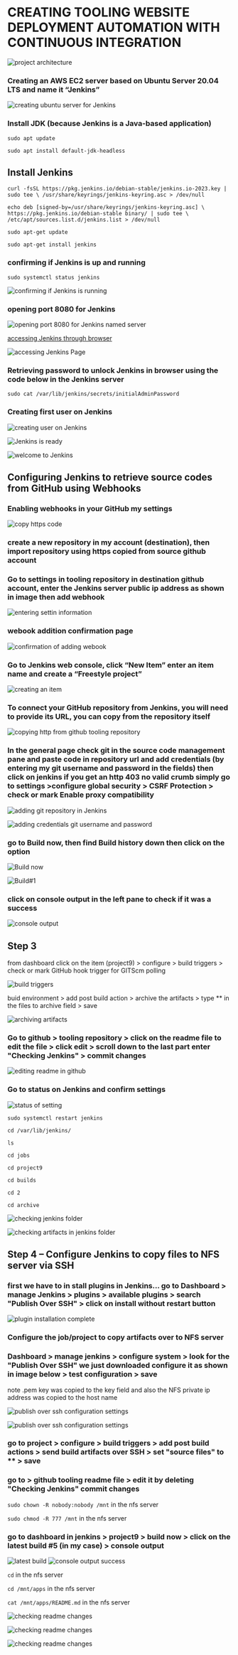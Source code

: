# CREATING TOOLING WEBSITE DEPLOYMENT AUTOMATION WITH CONTINUOUS INTEGRATION

![project architecture](./images_9/Architecture_end_goal%20_of_project.png)

### Creating an AWS EC2 server based on Ubuntu Server 20.04 LTS and name it “Jenkins”

![creating ubuntu server for Jenkins](./images_9/Ubuntu_20.04_LVM_EC2_instance_for_Jenkins.png)

### Install JDK (because Jenkins is a Java-based application)

`sudo apt update`

`sudo apt install default-jdk-headless`

## Install Jenkins

`curl -fsSL https://pkg.jenkins.io/debian-stable/jenkins.io-2023.key | sudo tee \
  /usr/share/keyrings/jenkins-keyring.asc > /dev/null`

`echo deb [signed-by=/usr/share/keyrings/jenkins-keyring.asc] \
  https://pkg.jenkins.io/debian-stable binary/ | sudo tee \
  /etc/apt/sources.list.d/jenkins.list > /dev/null`

`sudo apt-get update`

`sudo apt-get install jenkins`

### confirming if Jenkins is up and running

`sudo systemctl status jenkins`

![confirming if Jenkins is running](./images_9/confirming_if_Jenkins_is_up_and_running.png)

### opening port 8080 for Jenkins

![opening port 8080 for Jenkins named server](./images_9/adding_port_8080_to_security_group.png)

[accessing Jenkins through browser](http://<Jenkins-Server-Public-IP-Address-or-Public-DNS-Name>:8080)

![accessing Jenkins Page](./images_9/access_jenkins_key_in_password.png)

### Retrieving password to unlock Jenkins in browser using the code below in the Jenkins server

`sudo cat /var/lib/jenkins/secrets/initialAdminPassword`

### Creating first user on Jenkins

![creating user on Jenkins](./images_9/creating_first_user_on_jenkins.png)

![Jenkins is ready](./images_9/Jenkins_is_ready.png)

![welcome to Jenkins](./images_9/welcome_to_Jenkins.png)

## Configuring Jenkins to retrieve source codes from GitHub using Webhooks

### Enabling webhooks in your GitHub my settings

![copy https code](./images_9/copy_https_code_from_source.png)

### create a new repository in my account (destination), then import repository using https copied from source github account

### Go to settings in tooling repository in destination github account, enter the Jenkins server public ip address as shown in image then add webhook

![entering settin information](./images_9/adding_webhook_from_setting.png)

### webook addition confirmation page

![confirmation of adding webook](./images_9/webook_added.png)

###  Go to Jenkins web console, click “New Item” enter an item name and create a “Freestyle project”

![creating an item](./images_9/creating_an_item_on_jenkins.png)

### To connect your GitHub repository from Jenkins, you will need to provide its URL, you can copy from the repository itself

![copying http from github tooling repository](./images_9/copy_http_url_from_github_tooling_for_Jenkins.png)

### In the general page check git in the source code management pane and paste code in repository url and add credentials (by entering my git username and password in the fields) then click on jenkins  if you get an http 403 no valid crumb simply go to settings >configure global security > CSRF Protection > check or mark Enable proxy compatibility

![adding git repository in Jenkins](./images_9/adding_github_repository_in_Jenkins.png)

![adding credentials git username and password](./images_9/adding_username_and_password_of_git_to_jenkins.png)


### go to Build now, then find Build history down then click on the option 

![Build now](./images_9/Build_Now.png)

![Build#1](./images_9/Build%231.png)

### click on console output in the left pane to check if it was a success

![console output](./images_9/console_output.png)

## Step 3

from dashboard click on the item (project9) > configure > build triggers > check or mark GitHub hook trigger for GITScm polling

![build triggers](./images_9/Build_triggers.png)

buid environment > add post build action > archive the artifacts > type ** in the files to archive field > save

![archiving artifacts](./images_9/archiving_artifacts.png)

### Go to github > tooling repository > click on the readme file to edit the file > click edit > scroll down to the last part enter "Checking Jenkins" > commit changes

![editing readme in github](./images_9/editing_readme_in%20_github.png)

### Go to status on Jenkins and confirm settings

![status of setting](./images_9/status_of_successful_artifacts.png)

`sudo systemctl restart jenkins`

`cd /var/lib/jenkins/`

`ls`

`cd jobs`

`cd project9`

`cd builds`

`cd 2`

`cd archive`

![checking jenkins folder](./images_9/checking_Jenkins_%20Folder.png)

![checking artifacts in jenkins folder](./images_9/checking_artifacts_in%20Jenkins_folder.png)

## Step 4 – Configure Jenkins to copy files to NFS server via SSH

### first we have to in stall plugins in Jenkins... go to Dashboard > manage Jenkins > plugins > available plugins > search "Publish Over SSH" > click on install without restart button

![plugin installation complete](./images_9/plugin_installation_complete.png)

### Configure the job/project to copy artifacts over to NFS server

### Dashboard > manage jenkins > configure system > look for the "Publish Over SSH" we just downloaded configure it as shown in image below > test configuration > save
note .pem key was copied to the key field and also the NFS private ip address was copied to the host name


![publish over ssh configuration settings](./images_9/Publish_over_SSH_plugin_configuration_setting.png)

![publish over ssh configuration settings](./images_9/Publish_over_SSH_plugin_configuration_setting2.png)

### go to project > configure > build triggers > add post build actions > send build artifacts over SSH > set "source files" to ** > save

### go to > github tooling readme file > edit it by deleting "Checking Jenkins" commit changes  

`sudo chown -R nobody:nobody /mnt` in the nfs server

`sudo chmod -R 777 /mnt` in the nfs server

### go to dashboard in jenkins > project9 > build now > click on the latest build #5 (in my case) > console output

![latest build](./images_9/latest_build.png)
![console output success](./images_9/console_output_success.png)

`cd`     in the nfs server

`cd /mnt/apps`      in the nfs server

`cat /mnt/apps/README.md`      in the nfs server

![checking readme changes](./images_9/checking_changes_to_readme_file.png)

![checking readme changes](./images_9/checking_changes_to_readme_file_continued.png)

![checking readme changes](./images_9/checking_changes_to_readme_contdd.png)